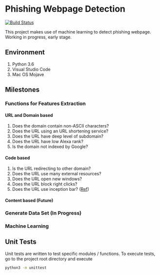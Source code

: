 # Phishing Webpage Detection
[![Build Status](https://travis-ci.org/rayyue300/phishing-webpage-detection.svg?branch=master)](https://travis-ci.org/rayyue300/phishing-webpage-detection)

This project makes use of machine learning to detect phishing webpage.
Working in progress, early stage.

## Environment
1. Python 3.6
1. Visual Studio Code
1. Mac OS Mojave

## Milestones
### Functions for Features Extraction
#### URL and Domain based
1. Does the domain contain non-ASCII characters?
1. Does the URL using an URL shortening service?
1. Does the URL have deep level of subdomain?
1. Does the URL have low Alexa rank?
1. Is the domain not indexed by Google?

#### Code based
1. Is the URL redirecting to other domain?
1. Does the URL use many external resources?
1. Does the URL open new windows?
1. Does the URL block right clicks?
1. Does the URL use inception bar? ([Ref](https://jameshfisher.com/2019/04/27/the-inception-bar-a-new-phishing-method/))

#### Content based (Future)


### Generate Data Set (In Progress)

### Machine Learning

## Unit Tests
Unit tests are written to test specific modules / functions.
To execute tests, go to the project root directory and execute
```bash
python3 -m unittest
```
